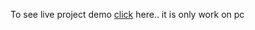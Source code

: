 To see live project demo
<a href="https://monikashakya18.github.io/SignaturePad/Index.html">click</a> here.. it is only work on pc
